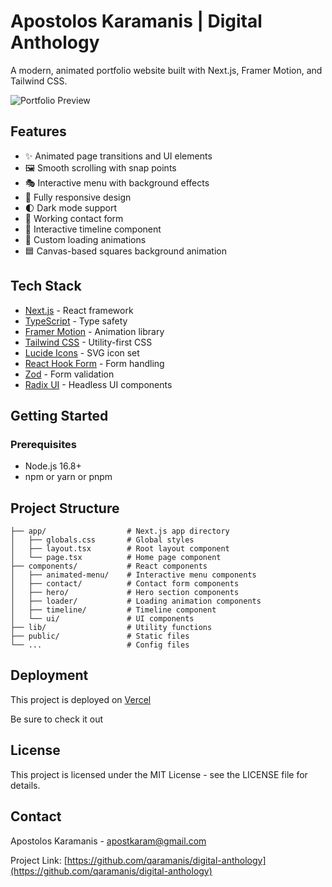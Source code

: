 # Apostolos Karamanis | Digital Anthology

A modern, animated portfolio website built with Next.js, Framer Motion, and Tailwind CSS.

![Portfolio Preview](https://images.unsplash.com/photo-1510519138101-570d1dca3d66?q=80&w=2647&auto=format&fit=crop&ixlib=rb-4.0.3&ixid=M3wxMjA3fDB8MHxwaG90by1wYWdlfHx8fGVufDB8fHx8fA%3D%3D)

## Features

- ✨ Animated page transitions and UI elements
- 🖼️ Smooth scrolling with snap points
- 🎭 Interactive menu with background effects
- 📱 Fully responsive design
- 🌓 Dark mode support
- 📝 Working contact form
- 📅 Interactive timeline component
- 🔄 Custom loading animations
- 🟦 Canvas-based squares background animation

## Tech Stack

- [Next.js](https://nextjs.org/) - React framework
- [TypeScript](https://www.typescriptlang.org/) - Type safety
- [Framer Motion](https://www.framer.com/motion/) - Animation library
- [Tailwind CSS](https://tailwindcss.com/) - Utility-first CSS
- [Lucide Icons](https://lucide.dev/) - SVG icon set
- [React Hook Form](https://react-hook-form.com/) - Form handling
- [Zod](https://zod.dev/) - Form validation
- [Radix UI](https://www.radix-ui.com/) - Headless UI components

## Getting Started

### Prerequisites

- Node.js 16.8+ 
- npm or yarn or pnpm


## Project Structure

```
├── app/                  # Next.js app directory
│   ├── globals.css       # Global styles
│   ├── layout.tsx        # Root layout component
│   └── page.tsx          # Home page component
├── components/           # React components
│   ├── animated-menu/    # Interactive menu components
│   ├── contact/          # Contact form components
│   ├── hero/             # Hero section components
│   ├── loader/           # Loading animation components
│   ├── timeline/         # Timeline component
│   └── ui/               # UI components
├── lib/                  # Utility functions
├── public/               # Static files
└── ...                   # Config files
```

## Deployment

This project is deployed on [Vercel](https://vercel.com/qaramanis-projects/portofolio-v2)

Be sure to check it out

## License

This project is licensed under the MIT License - see the LICENSE file for details.

## Contact

Apostolos Karamanis - [apostkaram@gmail.com](mailto:apostkaram@gmail.com)

Project Link: [https://github.com/qaramanis/digital-anthology](https://github.com/qaramanis/digital-anthology)
